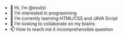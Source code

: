 - 👋 Hi, I’m @esvilzi
- 👀 I’m interested in programming
- 🌱 I’m currently learning HTML/CSS and JAVA Script
- 💞️ I’m looking to collaborate on my brains
- 📫 How to reach me it incomprehensible question

<!---
esvilzi/esvilzi is a ✨ special ✨ repository because its `README.md` (this file) appears on your GitHub profile.
You can click the Preview link to take a look at your changes.
--->
